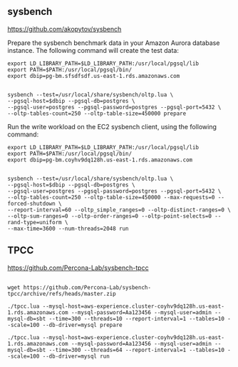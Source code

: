 ## sysbench

https://github.com/akopytov/sysbench


Prepare the sysbench benchmark data in your Amazon Aurora database instance. The following command 
will create the test data: 


```
export LD_LIBRARY_PATH=$LD_LIBRARY_PATH:/usr/local/pgsql/lib
export PATH=$PATH:/usr/local/pgsql/bin/
export dbip=pg-bm.sfsdfsdf.us-east-1.rds.amazonaws.com


sysbench --test=/usr/local/share/sysbench/oltp.lua \
--pgsql-host=$dbip --pgsql-db=postgres \
--pgsql-user=postgres --pgsql-password=postgres --pgsql-port=5432 \
--oltp-tables-count=250 --oltp-table-size=450000 prepare

```

Run the write workload on the EC2 sysbench client, using the following command: 

```
export LD_LIBRARY_PATH=$LD_LIBRARY_PATH:/usr/local/pgsql/lib
export PATH=$PATH:/usr/local/pgsql/bin/
export dbip=pg-bm.coyhv9dq128h.us-east-1.rds.amazonaws.com


sysbench --test=/usr/local/share/sysbench/oltp.lua \
--pgsql-host=$dbip --pgsql-db=postgres \
--pgsql-user=postgres --pgsql-password=postgres --pgsql-port=5432 \
--oltp-tables-count=250 --oltp-table-size=450000 --max-requests=0 --forced-shutdown \
--report-interval=60 --oltp_simple_ranges=0 --oltp-distinct-ranges=0 \
--oltp-sum-ranges=0 --oltp-order-ranges=0 --oltp-point-selects=0 --rand-type=uniform \
--max-time=3600 --num-threads=2048 run

```
## TPCC

https://github.com/Percona-Lab/sysbench-tpcc

## 
```
wget https://github.com/Percona-Lab/sysbench-tpcc/archive/refs/heads/master.zip
```
```
./tpcc.lua --mysql-host=aws-experience.cluster-coyhv9dq128h.us-east-1.rds.amazonaws.com --mysql-password=Aa123456 --mysql-user=admin --mysql-db=sbt --time=300 --threads=10 --report-interval=1 --tables=10 --scale=100 --db-driver=mysql prepare 
```
```
./tpcc.lua --mysql-host=aws-experience.cluster-coyhv9dq128h.us-east-1.rds.amazonaws.com --mysql-password=Aa123456 --mysql-user=admin --mysql-db=sbt --time=300 --threads=64 --report-interval=1 --tables=10 --scale=100 --db-driver=mysql run
```

